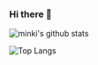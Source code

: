 ### Hi there 👋


![minki's github stats](https://github-readme-stats.vercel.app/api?username=minki3&show_icons=true&theme=tokyonight)

![Top Langs](https://github-readme-stats.vercel.app/api/top-langs/?username=minki3&layout=compact&theme=tokyonight)
<!--
**minki3/minki3** is a ✨ _special_ ✨ repository because its `README.md` (this file) appears on your GitHub profile.

Here are some ideas to get you started:

- 🔭 I’m currently working on ...
- 🌱 I’m currently learning ...
- 👯 I’m looking to collaborate on ...
- 🤔 I’m looking for help with ...
- 💬 Ask me about ...
- 📫 How to reach me: ...
- 😄 Pronouns: ...
- ⚡ Fun fact: ...
-->
